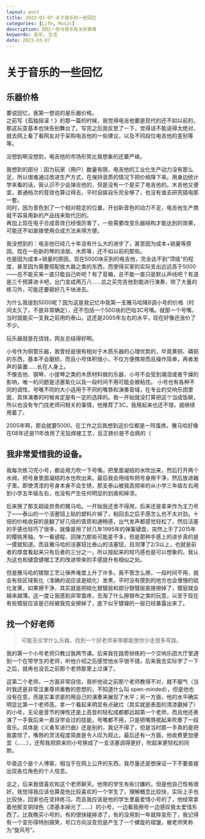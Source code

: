 ```yaml
---
layout: post
title: 2023-03-07-关于音乐的一些回忆
categories: [Life, Music]
description: 回忆一些与音乐有关的事情
keywords: 音乐, 生活
date: 2023-03-07
---
```


# 关于音乐的一些回忆

## 乐器价格

要说回忆，我第一想说的是乐器价格。    
之前写《孤独摇滚！》的那一篇的时候，我觉得电吉他要是现代的还不如以前的，那这玩意基本也快告别舞台了。写完之后我反思了一下，觉得话不能说得太绝对，就去网上看了看网友对于采购电吉他的一些建议，以及不同段位电吉他的差别等等。    

没想到啊没想到，电吉他的市场形势比我想象的还要严峻。    

我想到的部分：因为玩家（用户）数量有限，电吉他的工业化生产动力没有那么足，所以很难通过改进生产方式，在保持音质的情况下把价格降下来。用身边统计学来看的话，我认识不少会弹吉他的，但是没有一个是买了电吉他的。木吉他又便宜，普通档次的音效也算过得去，平时自娱自乐完全够了，也没有谁去研究插电那一套。    
同时，因为音色到了一个相对稳定的位置，开创新音色的动力不足，电吉他生产商就不容易用新的产品线来取代旧的。     
再加上现在电子合成音效已经很厉害了，一些需要改变乐器结构才能达到的效果，可能还不如直接使用合成方法来得方便。     

我没想到的：电吉他已经几十年没有什么大的进步了，甚至因为成本+销量等原因，现在一些新的琴的涂层、木质等，还不如以前的那些。    
也是因为成本+销量的原因，现在5000块买到的电吉他，完全达不到“顶级”的程度，甚至因为需要搭配放大器之类的东西，而使得买家的实际支出远远高于5000——总不能买来一直只能自己听吧？有了音箱，总不能一直只是默认声线吧？有道是三千预算进卡吧，出门变成两万八……总之买完吉他到能进行演奏，除了大量的练习外，可能还要砸好几千块进去。    

为什么我提到5000呢？因为这是我记忆中我第一支雅马哈降B调小号的价格（时间太久了，不是非常确定），还不包括一个500块的巴哈3C号嘴。就那一个号嘴，当时就能买一支我之前用的泰山。这还是2005年左右的水平，现在好像还涨价了不少。    

玩乐器就是在烧钱，网友总结得好啊。

小号作为铜管乐器，我曾经是很有相对于木质乐器的心理优势的，毕竟黄铜、磷铜的东西，基本不会磨损，而且小号体积很小，不仅方便携带而且操作简单，再者发声的装置……长在人身上。    
不像吉他、钢琴、小提琴之类的木质材料做的乐器，小号不会受到潮湿或者干燥的影响，唯一的问题是活塞氧化以及一段时间不用可能会被粘住。
小号也有各种不同的调性，号嘴不同的大小适用于不同的嘴唇和演奏音域，在专业的交响乐团里面，具体演奏的时候肯定是有一定的选择的。我一开始就没打算把这个当成饭碗，所以也没有专门找老师问相关的事情，他推荐了3C，我用起来也还不错，就继续用着了。   

2005年啊，那会就要5000，在工作之后我想到这价位都是一阵蛋疼。雅马哈好像在08年还是11年改用了无铅焊接工艺，反正跌价是不会跌的（     

## 我非常爱惜我的设备。
我每次练习完小号，都会用力吹一下号嘴，把里面凝结的水吹出来，然后打开两个水阀，把号身里面凝结的水也吹出来。最后我会用绒布把号身擦干净，然后放进箱子里。即使清漆的号身本身不会生锈，那支泰山被我高频率的从小学三年级左右用到小学五年级左右，也没有产生任何明显的划痕和掉漆。    

后来换了那支超级昂贵的雅马哈。一开始我还舍不得用，后来还是拿来作为主力号了——泰山的一个活塞钮上贴的塑料片掉了，粘回去之后手感怎么也不太对劲。十倍的价格收获的是翻了好几倍的音质和通畅感，出气发声都感觉轻松了，然后活塞的手感也轻巧了很多，就像是用了好几年1995年的弹簧键盘，突然上手了2015年的樱桃黑轴，乍一看键程、回弹力那些可能差不多，但是那种手感上的进步真的是一摸就知道。而且雅马哈的活塞钮比泰山的活塞钮，目测薄了2/3以上，也就是前者的厚度看起来只有后者的三分之一，所以按起来的轻巧感也是可以想象的。我认为这也和键盘键帽工艺的改进带来的手感提升有相似之处。    

但是雅马哈的镀银工艺让保养难度上升了许多。我不管怎么擦，一段时间不用，就会有些区域氧化（准确的说应该是硫化）发黑，平时没有摸到的地方也会慢慢的硫化发黄，如果擦干净，其实就是把硫化银镀层和部分银镀层直接擦掉了，镀层就会越来越薄。这一度让我感到非常蛋疼，去淘了什么擦银布之类的玩意，以至于现在有些镀层应该是已经被我完全擦掉了，底下似乎镀镍的一层已经暴露出来了。    



## 找一个好老师
> 可能无论学什么乐器，找到一个好老师来带都能使你少走很多弯路。

我的第一个小号老师只教过我两节课。后来我在路旁排练的一个交响乐团大厅里遇到一个在带学生的老师，听他介绍之后感觉他水平很不错，后来我去实际学了一下之后，就再也没去之前那个老师那里上过课了。

这第二个老师，一方面非常自信，我听他说之前那个老师教得不对，就不服气（当时我还是非常注重尊师重教的思想的，不知道什么叫 open-minded），但是他也没有在意，而是实事求是的用自己的演奏来展现了水平；另一方面，他的水平确实明显比第一个老师高，拿一个看起来明显有点破烂（其实就是表面的清漆磨掉了）的小号，无论是音节的弹性还是上高音的轻松成都都远超第一个老师，而且他还表演了一手我后来一直没学会过的技能，号嘴都不用，只是把嘴唇抿起来吹奏了一段音乐。具体是《义勇军进行曲》还是别的，我记不得了，但是当时那一手真的是把我震惊了，嘴唇的灵活程度简直是令人叹为观止。最后还有一方面，他收费更加便宜（……），还帮我把原来的小号换成了一支活塞调得更好，吹起来更轻松的同款。    

毕竟这个是个人博客，相当于在网上公开的东西，我尽量还是想保证一下不要直接出现各位角色的个人信息。

总之，后来我很喜欢和这个老师聊天。他带的学生有些讨嫌的，但是他自己性格很好。我觉得我应该也算是他比较喜欢的一个学生了，理解概念比较快，实际上手也比较快，回家也在坚持练习。而且我应该是他的学生里最爱惜小号的了，他经常拿着他那支铜绿色（漆基本掉光了……）的小号，一边看我擦号一边感叹我太爱惜东西了。比我晚买小号的，有的很快碰掉漆了，有的没用到一年就摔变形了，我记得有一个变形得特别搞笑，号口方向没变但是产生了一个螺旋的褶皱，被老师笑称为“旋风号”。     

